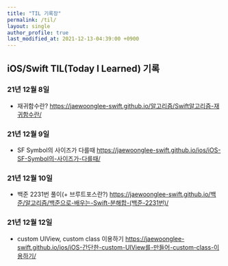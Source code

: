 ```yaml
---
title: "TIL 기록장"
permalink: /til/
layout: single
author_profile: true
last_modified_at: 2021-12-13-04:39:00 +0900
---
```


## iOS/Swift TIL(Today I Learned) 기록

### 21년 12월 8일
- 재귀함수란?
<https://jaewoonglee-swift.github.io/알고리즘/Swift알고리즘-재귀함수란/>

### 21년 12월 9일
- SF Symbol의 사이즈가 다를때
<https://jaewoonglee-swift.github.io/ios/iOS-SF-Symbol의-사이즈가-다를때/>

### 21년 12월 10일
- 백준 2231번 풀이(+ 브루트포스란?)
<https://jaewoonglee-swift.github.io/백준/알고리즘/백준으로-배우는-Swift-분해합-(백준-2231번)/>

### 21년 12월 12일
- custom UIView, custom class 이용하기
<https://jaewoonglee-swift.github.io/ios/iOS-간단한-custom-UIView를-만들어-custom-class-이용하기/>

